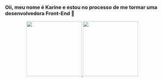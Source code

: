 ### Oii, meu nome é Karine e estou no processo de me tormar uma desenvolvedora Front-End 👋

<div align="center">
  <a href="https://github.com/KarineCosta15">
  <img height="180em" src="https://github-readme-stats.vercel.app/api?username=KarineCosta15&show_icons=true&theme=dark&include_all_commits=true&count_private=true"/>
  <img height="180em" src="https://github-readme-stats.vercel.app/api/top-langs/?username=KarineCosta15&layout=compact&langs_count=7&theme=dark"/>
</div>
